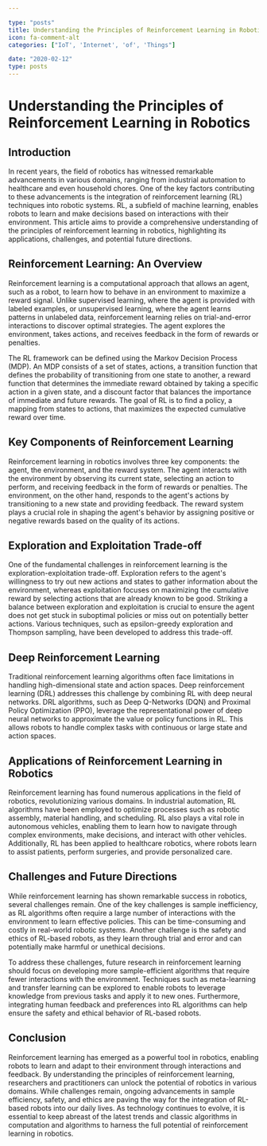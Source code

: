 ```yaml
---

type: "posts"
title: Understanding the Principles of Reinforcement Learning in Robotics
icon: fa-comment-alt
categories: ["IoT', 'Internet', 'of', 'Things"]

date: "2020-02-12"
type: posts
---
```





# Understanding the Principles of Reinforcement Learning in Robotics

## Introduction

In recent years, the field of robotics has witnessed remarkable advancements in various domains, ranging from industrial automation to healthcare and even household chores. One of the key factors contributing to these advancements is the integration of reinforcement learning (RL) techniques into robotic systems. RL, a subfield of machine learning, enables robots to learn and make decisions based on interactions with their environment. This article aims to provide a comprehensive understanding of the principles of reinforcement learning in robotics, highlighting its applications, challenges, and potential future directions.

## Reinforcement Learning: An Overview

Reinforcement learning is a computational approach that allows an agent, such as a robot, to learn how to behave in an environment to maximize a reward signal. Unlike supervised learning, where the agent is provided with labeled examples, or unsupervised learning, where the agent learns patterns in unlabeled data, reinforcement learning relies on trial-and-error interactions to discover optimal strategies. The agent explores the environment, takes actions, and receives feedback in the form of rewards or penalties.

The RL framework can be defined using the Markov Decision Process (MDP). An MDP consists of a set of states, actions, a transition function that defines the probability of transitioning from one state to another, a reward function that determines the immediate reward obtained by taking a specific action in a given state, and a discount factor that balances the importance of immediate and future rewards. The goal of RL is to find a policy, a mapping from states to actions, that maximizes the expected cumulative reward over time.

## Key Components of Reinforcement Learning

Reinforcement learning in robotics involves three key components: the agent, the environment, and the reward system. The agent interacts with the environment by observing its current state, selecting an action to perform, and receiving feedback in the form of rewards or penalties. The environment, on the other hand, responds to the agent's actions by transitioning to a new state and providing feedback. The reward system plays a crucial role in shaping the agent's behavior by assigning positive or negative rewards based on the quality of its actions.

## Exploration and Exploitation Trade-off

One of the fundamental challenges in reinforcement learning is the exploration-exploitation trade-off. Exploration refers to the agent's willingness to try out new actions and states to gather information about the environment, whereas exploitation focuses on maximizing the cumulative reward by selecting actions that are already known to be good. Striking a balance between exploration and exploitation is crucial to ensure the agent does not get stuck in suboptimal policies or miss out on potentially better actions. Various techniques, such as epsilon-greedy exploration and Thompson sampling, have been developed to address this trade-off.

## Deep Reinforcement Learning

Traditional reinforcement learning algorithms often face limitations in handling high-dimensional state and action spaces. Deep reinforcement learning (DRL) addresses this challenge by combining RL with deep neural networks. DRL algorithms, such as Deep Q-Networks (DQN) and Proximal Policy Optimization (PPO), leverage the representational power of deep neural networks to approximate the value or policy functions in RL. This allows robots to handle complex tasks with continuous or large state and action spaces.

## Applications of Reinforcement Learning in Robotics

Reinforcement learning has found numerous applications in the field of robotics, revolutionizing various domains. In industrial automation, RL algorithms have been employed to optimize processes such as robotic assembly, material handling, and scheduling. RL also plays a vital role in autonomous vehicles, enabling them to learn how to navigate through complex environments, make decisions, and interact with other vehicles. Additionally, RL has been applied to healthcare robotics, where robots learn to assist patients, perform surgeries, and provide personalized care.

## Challenges and Future Directions

While reinforcement learning has shown remarkable success in robotics, several challenges remain. One of the key challenges is sample inefficiency, as RL algorithms often require a large number of interactions with the environment to learn effective policies. This can be time-consuming and costly in real-world robotic systems. Another challenge is the safety and ethics of RL-based robots, as they learn through trial and error and can potentially make harmful or unethical decisions.

To address these challenges, future research in reinforcement learning should focus on developing more sample-efficient algorithms that require fewer interactions with the environment. Techniques such as meta-learning and transfer learning can be explored to enable robots to leverage knowledge from previous tasks and apply it to new ones. Furthermore, integrating human feedback and preferences into RL algorithms can help ensure the safety and ethical behavior of RL-based robots.

## Conclusion

Reinforcement learning has emerged as a powerful tool in robotics, enabling robots to learn and adapt to their environment through interactions and feedback. By understanding the principles of reinforcement learning, researchers and practitioners can unlock the potential of robotics in various domains. While challenges remain, ongoing advancements in sample efficiency, safety, and ethics are paving the way for the integration of RL-based robots into our daily lives. As technology continues to evolve, it is essential to keep abreast of the latest trends and classic algorithms in computation and algorithms to harness the full potential of reinforcement learning in robotics.